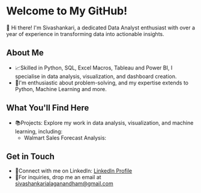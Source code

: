 # Welcome to My GitHub! 
👋 Hi there! I'm Sivashankari, a dedicated Data Analyst enthusiast with over a year of experience in transforming data into actionable insights.

## About Me
- 📈Skilled in Python, SQL, Excel Macros, Tableau and Power BI, I specialise in data analysis, visualization, and dashboard creation.
- 🤗I'm enthusiastic about problem-solving, and my expertise extends to Python, Machine Learning and more.

## What You'll Find Here
- 📚Projects: Explore my work in data analysis, visualization, and machine learning, including:
  - Walmart Sales Forecast Analysis:  

## Get in Touch
- 💬Connect with me on LinkedIn: [LinkedIn Profile](https://www.linkedin.com/in/a-sivashankari/)
- 📧For inquiries, drop me an email at [sivashankarialaganandham@gmail.com](sivashankarialaganandham@gmail.com)

<!--
**sivashankarialaganandham/sivashankarialaganandham** is a ✨ _special_ ✨ repository because its `README.md` (this file) appears on your GitHub profile.

Here are some ideas to get you started:

- 🔭 I’m currently working on ...
- 🌱 I’m currently learning ...
- 👯 I’m looking to collaborate on ...
- 🤔 I’m looking for help with ...
- 💬 Ask me about ...
- 📫 How to reach me: ...
- 😄 Pronouns: ...
- ⚡ Fun fact: ...
-->
